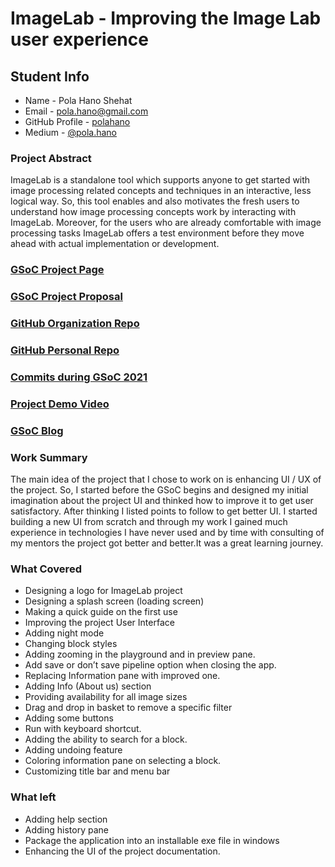# ImageLab - Improving the Image Lab user experience

## Student Info

* Name - Pola Hano Shehat
* Email - [pola.hano@gmail.com](pola.hano@gmail.com)
* GitHub Profile - [polahano](https://github.com/polahano)
* Medium - [@pola.hano](https://medium.com/@pola.hano)

### Project Abstract
ImageLab is a standalone tool which supports anyone to get started with image processing related concepts and techniques in an interactive, less logical way. So, this tool enables and also motivates the fresh users to understand how image processing concepts work by interacting with ImageLab. Moreover, for the users who are already comfortable with image processing tasks ImageLab offers a test environment before they move ahead with actual implementation or development.

### [GSoC Project Page](https://summerofcode.withgoogle.com/archive/2021/projects/5708407146807296)

### [GSoC Project Proposal](https://docs.google.com/document/d/14zHGm2HtsyNfw1Z8AQkUBqlRf3ZsQVPfx5EHjZzqNZ4/edit?usp=sharing)

### [GitHub Organization Repo](https://github.com/scorelab/ImageLab)

### [GitHub Personal Repo](https://github.com/polahano/imagelab)

### [Commits during GSoC 2021](https://github.com/scorelab/ImageLab/commits?author=polahano)

### [Project Demo Video](https://drive.google.com/file/d/1qqARDWuTBXQCHXiRmsgiZVivvucDf2Mg/view?usp=sharing)

### [GSoC Blog](https://medium.com/@pola.hano/my-journey-with-score-lab-in-gsoc-2021-4b6f580d3390)

### Work Summary

The main idea of the project that I chose to work on is enhancing UI / UX of the project. So, I started before the GSoC begins and designed my initial imagination about the project UI and thinked how to improve it to get user satisfactory. After thinking I listed points to follow to get better UI. I started building a new UI from scratch and through my work I gained much experience in technologies I have never used and by time with consulting of my mentors the project got better and better.It was a great learning journey.

### What Covered

- Designing a logo for ImageLab project
-	Designing a splash screen (loading screen)
-	Making a quick guide on the first use
-	Improving the project User Interface
-	Adding night mode
-	Changing block styles
-	Adding zooming in the playground and in preview pane.
-	Add save or don’t save pipeline option when closing the app.
-	Replacing Information pane with improved one.
-	Adding Info (About us) section
-	Providing availability for all image sizes
-	Drag and drop in basket to remove a specific filter
-	Adding some buttons
-	Run with keyboard shortcut.
-	Adding the ability to search for a block.
-	Adding undoing feature
-	Coloring information pane on selecting a block.
-	Customizing title bar and menu bar

### What left

- Adding help section
- Adding history pane
- Package the application into an installable exe file in windows
- Enhancing the UI of the project documentation.
